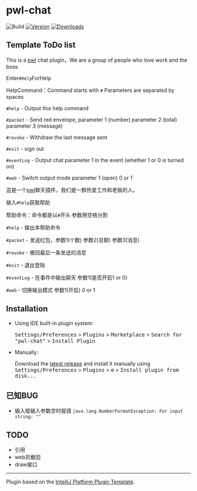 # pwl-chat

![Build](https://github.com/danbai225/pwl-chat/workflows/Build/badge.svg)
[![Version](https://img.shields.io/jetbrains/plugin/v/com.github.danbai225.pwlchat.svg)](https://plugins.jetbrains.com/plugin/com.github.danbai225.pwlchat)
[![Downloads](https://img.shields.io/jetbrains/plugin/d/com.github.danbai225.pwlchat.svg)](https://plugins.jetbrains.com/plugin/com.github.danbai225.pwlchat)

## Template ToDo list

<!-- Plugin description -->

This is a [pwl](https://pwl.icu) chat plugin，We are a group of people who love work and the boss.

Enter`#Help`ForHelp

HelpCommand：Command starts with `#` Parameters are separated by spaces

`#help` - Output this help command

`#packet` - Send red envelope, parameter 1 (number) parameter 2 (total) parameter 3 (message)

`#revoke` - Withdraw the last message sent

`#exit` - sign out

`#eventLog` - Output chat parameter 1 in the event (whether 1 or 0 is turned on)

`#web` - Switch output mode parameter 1 (open) 0 or 1


这是一个[pwl](https://pwl.icu)聊天插件，我们是一群热爱工作和老板的人。

输入`#help`获取帮助

帮助命令：命令都是以`#`开头 参数用空格分割

`#help` - 输出本帮助命令

`#packet` - 发送红包，参数1(个数) 参数2(总额) 参数3(消息)

`#revoke` - 撤回最后一条发送的消息

`#exit` - 退出登陆

`#eventLog` - 在事件中输出聊天 参数1(是否开启1 or 0)

`#web` - 切换输出模式 参数1(开启) 0 or 1

<!-- Plugin description end -->

## Installation

- Using IDE built-in plugin system:
  
  <kbd>Settings/Preferences</kbd> > <kbd>Plugins</kbd> > <kbd>Marketplace</kbd> > <kbd>Search for "pwl-chat"</kbd> >
  <kbd>Install Plugin</kbd>
  
- Manually:

  Download the [latest release](https://github.com/danbai225/pwl-chat/releases/latest) and install it manually using
  <kbd>Settings/Preferences</kbd> > <kbd>Plugins</kbd> > <kbd>⚙️</kbd> > <kbd>Install plugin from disk...</kbd>

## 已知BUG

- 输入框输入参数空时报错 `java.lang.NumberFormatException: For input string: ""`

## TODO

- 引用
- web页撤回
- draw接口

---
Plugin based on the [IntelliJ Platform Plugin Template][template].

[template]: https://github.com/JetBrains/intellij-platform-plugin-template
